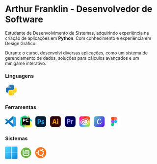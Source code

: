 # Arthur Franklin - Desenvolvedor de Software

Estudante de Desenvolvimento de Sistemas, adquirindo experiência na criação de aplicações em **Python**. Com conhecimento e experiência em Design Gráfico. 

Durante o curso, desenvolvi diversas aplicações, como um sistema de gerenciamento de dados, soluções para cálculos avançados e um minigame interativo.

### Linguagens
<img src="https://github.com/arthurcfranklin/arthurcfranklin/blob/main/icons/python.svg" alt="Python" width="40" height="40">&nbsp;

### Ferramentas
<img src="https://github.com/arthurcfranklin/arthurcfranklin/blob/main/icons/vscode.svg" alt="VsCode" width="40" height="40">&nbsp;
<img src="https://github.com/arthurcfranklin/arthurcfranklin/blob/main/icons/pycharm.svg" alt="Pycharm" width="40" height="40">&nbsp;
<img src="https://github.com/arthurcfranklin/arthurcfranklin/blob/main/icons/photoshop.svg" alt="Photoshop" width="40" height="40">&nbsp;
<img src="https://github.com/arthurcfranklin/arthurcfranklin/blob/main/icons/illustrator.svg" alt="Illustrator" width="40" height="40">&nbsp;
<img src="https://github.com/arthurcfranklin/arthurcfranklin/blob/main/icons/premiere.svg" alt="Premiere" width="40" height="40">&nbsp;
<img src="https://github.com/arthurcfranklin/arthurcfranklin/blob/main/icons/creativecloud.svg" alt="Creative" width="40" height="40">&nbsp;
<img src="https://github.com/arthurcfranklin/arthurcfranklin/blob/main/icons/canva.png" alt="Canva" width="40" height="40">&nbsp;
<img src="https://github.com/arthurcfranklin/arthurcfranklin/blob/main/icons/figma.svg" alt="Figma" width="40" height="40">&nbsp;

### Sistemas
<img src="https://github.com/arthurcfranklin/arthurcfranklin/blob/main/icons/windows11.png" alt="Windows11" width="40" height="40">&nbsp;
<img src="https://github.com/arthurcfranklin/arthurcfranklin/blob/main/icons/linux%20mint.png" alt="Linux Mint" width="40" height="40">&nbsp;
<img src="https://github.com/arthurcfranklin/arthurcfranklin/blob/main/icons/linux%20ubuntu.svg" alt="Linux Ubuntu" width="40" height="40">&nbsp;
